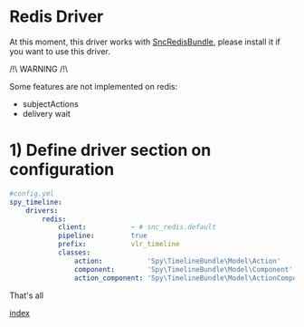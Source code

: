 Redis Driver
==========

At this moment, this driver works with [SncRedisBundle](https://github.com/snc/SncRedisBundle), please install it if you want to use this driver.

/!\ WARNING /!\

Some features are not implemented on redis:

- subjectActions
- delivery wait

# 1) Define driver section on configuration

```yml
#config.yml
spy_timeline:
    drivers:
        redis:
            client:           ~ # snc_redis.default
            pipeline:         true
            prefix:           vlr_timeline
            classes:
                action:           'Spy\TimelineBundle\Model\Action'
                component:        'Spy\TimelineBundle\Model\Component'
                action_component: 'Spy\TimelineBundle\Model\ActionComponent'
```

That's all

[index](https://github.com/stephpy/TimelineBundle/blob/master/Resources/doc/index.markdown)
